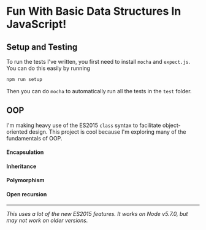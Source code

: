 # Fun With Basic Data Structures In JavaScript!

## Setup and Testing

To run the tests I've written, you first need to install `mocha` and `expect.js`. You can do this easily by running

```bash
npm run setup
```

Then you can do `mocha` to automatically run all the tests in the `test` folder.

## OOP

I'm making heavy use of the ES2015 `class` syntax to facilitate object-oriented design. This project is cool because I'm exploring many of the fundamentals of OOP.

#### Encapsulation

#### Inheritance

#### Polymorphism

#### Open recursion

***

_This uses a lot of the new ES2015 features. It works on Node v5.7.0, but may not work on older versions._
